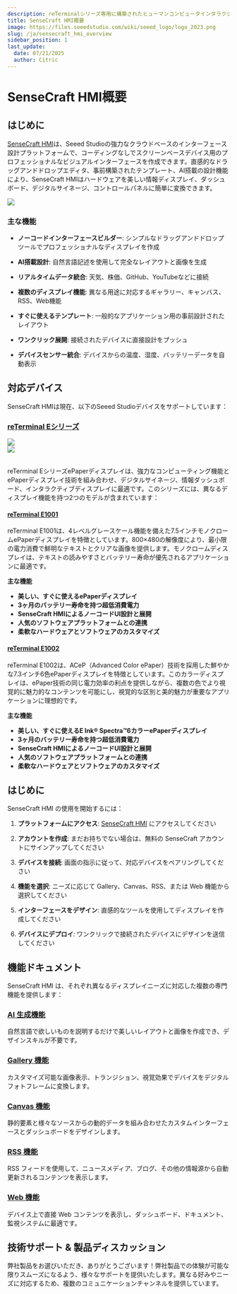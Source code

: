 ```yaml
---
description: reTerminalシリーズ専用に構築されたヒューマンコンピュータインタラクションページプラットフォーム、SenseCraft HMIの紹介。
title: SenseCraft HMI概要
image: https://files.seeedstudio.com/wiki/seeed_logo/logo_2023.png
slug: /ja/sensecraft_hmi_overview
sidebar_position: 1
last_update:
  date: 07/21/2025
  author: Citric
---
```


# SenseCraft HMI概要

## はじめに

[SenseCraft HMI](https://sensecraft.seeed.cc/hmi)は、Seeed Studioの強力なクラウドベースのインターフェース設計プラットフォームで、コーディングなしでスクリーンベースデバイス用のプロフェッショナルなビジュアルインターフェースを作成できます。直感的なドラッグアンドドロップエディタ、事前構築されたテンプレート、AI搭載の設計機能により、SenseCraft HMIはハードウェアを美しい情報ディスプレイ、ダッシュボード、デジタルサイネージ、コントロールパネルに簡単に変換できます。

<div style={{textAlign:'center'}}><img src="https://files.seeedstudio.com/wiki/reterminal_e10xx/img/23.png" style={{width:1000, height:'auto'}}/></div>

### 主な機能

- **ノーコードインターフェースビルダー**: シンプルなドラッグアンドドロップツールでプロフェッショナルなディスプレイを作成

- **AI搭載設計**: 自然言語記述を使用して完全なレイアウトと画像を生成

- **リアルタイムデータ統合**: 天気、株価、GitHub、YouTubeなどに接続

- **複数のディスプレイ機能**: 異なる用途に対応するギャラリー、キャンバス、RSS、Web機能

- **すぐに使えるテンプレート**: 一般的なアプリケーション用の事前設計されたレイアウト

- **ワンクリック展開**: 接続されたデバイスに直接設計をプッシュ

- **デバイスセンサー統合**: デバイスからの温度、湿度、バッテリーデータを自動表示


## 対応デバイス

SenseCraft HMIは現在、以下のSeeed Studioデバイスをサポートしています：

### [reTerminal Eシリーズ](https://wiki.seeedstudio.com/reterminal_e10xx_main_page/)

<div class="get_one_now_container" style={{textAlign: 'center'}}>
    <div style={{textAlign:'center'}}><img src="https://files.seeedstudio.com/wiki/reterminal_e10xx/img/24.jpg" style={{width:500, height:'auto'}}/></div>
    <div style={{textAlign:'center'}}><img src="https://files.seeedstudio.com/wiki/reterminal_e10xx/img/25.jpg" style={{width:500, height:'auto'}}/></div>
</div><br />

reTerminal EシリーズePaperディスプレイは、強力なコンピューティング機能とePaperディスプレイ技術を組み合わせ、デジタルサイネージ、情報ダッシュボード、インタラクティブディスプレイに最適です。このシリーズには、異なるディスプレイ機能を持つ2つのモデルが含まれています：

#### [reTerminal E1001](https://wiki.seeedstudio.com/getting_started_with_reterminal_e1001/)

reTerminal E1001は、4レベルグレースケール機能を備えた7.5インチモノクロームePaperディスプレイを特徴としています。800×480の解像度により、最小限の電力消費で鮮明なテキストとクリアな画像を提供します。モノクロームディスプレイは、テキストの読みやすさとバッテリー寿命が優先されるアプリケーションに最適です。

**主な機能**

- **美しい、すぐに使えるePaperディスプレイ**
- **3ヶ月のバッテリー寿命を持つ超低消費電力**
- **SenseCraft HMIによるノーコードUI設計と展開**
- **人気のソフトウェアプラットフォームとの連携**
- **柔軟なハードウェアとソフトウェアのカスタマイズ**

#### [reTerminal E1002](https://wiki.seeedstudio.com/getting_started_with_reterminal_e1002/)

reTerminal E1002は、ACeP（Advanced Color ePaper）技術を採用した鮮やかな7.3インチ6色ePaperディスプレイを特徴としています。このカラーディスプレイは、ePaper技術の同じ電力効率の利点を提供しながら、複数の色でより視覚的に魅力的なコンテンツを可能にし、視覚的な区別と美的魅力が重要なアプリケーションに理想的です。

**主な機能**

- **美しい、すぐに使えるE Ink® Spectra™6カラーePaperディスプレイ**
- **3ヶ月のバッテリー寿命を持つ超低消費電力**
- **SenseCraft HMIによるノーコードUI設計と展開**
- **人気のソフトウェアプラットフォームとの連携**
- **柔軟なハードウェアとソフトウェアのカスタマイズ**

## はじめに

SenseCraft HMI の使用を開始するには：

1. **プラットフォームにアクセス**: [SenseCraft HMI](https://sensecraft.seeed.cc/hmi) にアクセスしてください

2. **アカウントを作成**: まだお持ちでない場合は、無料の SenseCraft アカウントにサインアップしてください

3. **デバイスを接続**: 画面の指示に従って、対応デバイスをペアリングしてください

4. **機能を選択**: ニーズに応じて Gallery、Canvas、RSS、または Web 機能から選択してください

5. **インターフェースをデザイン**: 直感的なツールを使用してディスプレイを作成してください

6. **デバイスにデプロイ**: ワンクリックで接続されたデバイスにデザインを送信してください

## 機能ドキュメント

SenseCraft HMI は、それぞれ異なるディスプレイニーズに対応した複数の専門機能を提供します：

### [AI 生成機能](https://wiki.seeedstudio.com/sensecraft_hmi_ai_generation/)

自然言語で欲しいものを説明するだけで美しいレイアウトと画像を作成でき、デザインスキルが不要です。

### [Gallery 機能](https://wiki.seeedstudio.com/sensecraft_hmi_gallery/)

カスタマイズ可能な画像表示、トランジション、視覚効果でデバイスをデジタルフォトフレームに変換します。

### [Canvas 機能](https://wiki.seeedstudio.com/sensecraft_hmi_canvas/)

静的要素と様々なソースからの動的データを組み合わせたカスタムインターフェースとダッシュボードをデザインします。

### [RSS 機能](https://wiki.seeedstudio.com/sensecraft_hmi_rss/)

RSS フィードを使用して、ニュースメディア、ブログ、その他の情報源から自動更新されるコンテンツを表示します。

### [Web 機能](https://wiki.seeedstudio.com/sensecraft_hmi_web/)

デバイス上で直接 Web コンテンツを表示し、ダッシュボード、ドキュメント、監視システムに最適です。

## 技術サポート & 製品ディスカッション

弊社製品をお選びいただき、ありがとうございます！弊社製品での体験が可能な限りスムーズになるよう、様々なサポートを提供いたします。異なる好みやニーズに対応するため、複数のコミュニケーションチャンネルを提供しています。

<div class="table-center">
  <div class="button_tech_support_container">
  <a href="https://forum.seeedstudio.com/" class="button_forum"></a> 
  <a href="https://www.seeedstudio.com/contacts" class="button_email"></a>
  </div>

  <div class="button_tech_support_container">
  <a href="https://discord.gg/eWkprNDMU7" class="button_discord"></a> 
  <a href="https://github.com/Seeed-Studio/wiki-documents/discussions/69" class="button_discussion"></a>
  </div>
</div>

